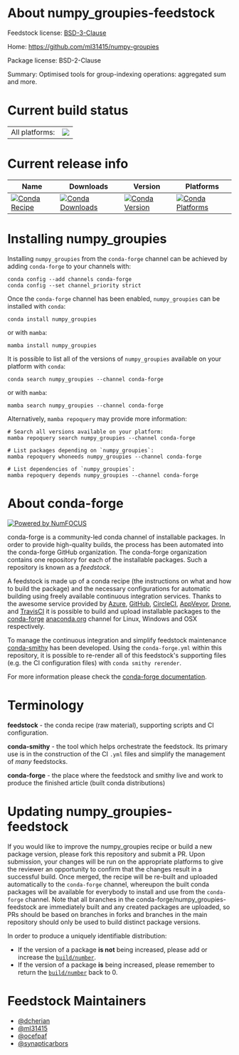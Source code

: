 About numpy_groupies-feedstock
==============================

Feedstock license: [BSD-3-Clause](https://github.com/conda-forge/numpy_groupies-feedstock/blob/main/LICENSE.txt)

Home: https://github.com/ml31415/numpy-groupies

Package license: BSD-2-Clause

Summary: Optimised tools for group-indexing operations: aggregated sum and more.

Current build status
====================


<table><tr><td>All platforms:</td>
    <td>
      <a href="https://dev.azure.com/conda-forge/feedstock-builds/_build/latest?definitionId=5479&branchName=main">
        <img src="https://dev.azure.com/conda-forge/feedstock-builds/_apis/build/status/numpy_groupies-feedstock?branchName=main">
      </a>
    </td>
  </tr>
</table>

Current release info
====================

| Name | Downloads | Version | Platforms |
| --- | --- | --- | --- |
| [![Conda Recipe](https://img.shields.io/badge/recipe-numpy_groupies-green.svg)](https://anaconda.org/conda-forge/numpy_groupies) | [![Conda Downloads](https://img.shields.io/conda/dn/conda-forge/numpy_groupies.svg)](https://anaconda.org/conda-forge/numpy_groupies) | [![Conda Version](https://img.shields.io/conda/vn/conda-forge/numpy_groupies.svg)](https://anaconda.org/conda-forge/numpy_groupies) | [![Conda Platforms](https://img.shields.io/conda/pn/conda-forge/numpy_groupies.svg)](https://anaconda.org/conda-forge/numpy_groupies) |

Installing numpy_groupies
=========================

Installing `numpy_groupies` from the `conda-forge` channel can be achieved by adding `conda-forge` to your channels with:

```
conda config --add channels conda-forge
conda config --set channel_priority strict
```

Once the `conda-forge` channel has been enabled, `numpy_groupies` can be installed with `conda`:

```
conda install numpy_groupies
```

or with `mamba`:

```
mamba install numpy_groupies
```

It is possible to list all of the versions of `numpy_groupies` available on your platform with `conda`:

```
conda search numpy_groupies --channel conda-forge
```

or with `mamba`:

```
mamba search numpy_groupies --channel conda-forge
```

Alternatively, `mamba repoquery` may provide more information:

```
# Search all versions available on your platform:
mamba repoquery search numpy_groupies --channel conda-forge

# List packages depending on `numpy_groupies`:
mamba repoquery whoneeds numpy_groupies --channel conda-forge

# List dependencies of `numpy_groupies`:
mamba repoquery depends numpy_groupies --channel conda-forge
```


About conda-forge
=================

[![Powered by
NumFOCUS](https://img.shields.io/badge/powered%20by-NumFOCUS-orange.svg?style=flat&colorA=E1523D&colorB=007D8A)](https://numfocus.org)

conda-forge is a community-led conda channel of installable packages.
In order to provide high-quality builds, the process has been automated into the
conda-forge GitHub organization. The conda-forge organization contains one repository
for each of the installable packages. Such a repository is known as a *feedstock*.

A feedstock is made up of a conda recipe (the instructions on what and how to build
the package) and the necessary configurations for automatic building using freely
available continuous integration services. Thanks to the awesome service provided by
[Azure](https://azure.microsoft.com/en-us/services/devops/), [GitHub](https://github.com/),
[CircleCI](https://circleci.com/), [AppVeyor](https://www.appveyor.com/),
[Drone](https://cloud.drone.io/welcome), and [TravisCI](https://travis-ci.com/)
it is possible to build and upload installable packages to the
[conda-forge](https://anaconda.org/conda-forge) [anaconda.org](https://anaconda.org/)
channel for Linux, Windows and OSX respectively.

To manage the continuous integration and simplify feedstock maintenance
[conda-smithy](https://github.com/conda-forge/conda-smithy) has been developed.
Using the ``conda-forge.yml`` within this repository, it is possible to re-render all of
this feedstock's supporting files (e.g. the CI configuration files) with ``conda smithy rerender``.

For more information please check the [conda-forge documentation](https://conda-forge.org/docs/).

Terminology
===========

**feedstock** - the conda recipe (raw material), supporting scripts and CI configuration.

**conda-smithy** - the tool which helps orchestrate the feedstock.
                   Its primary use is in the construction of the CI ``.yml`` files
                   and simplify the management of *many* feedstocks.

**conda-forge** - the place where the feedstock and smithy live and work to
                  produce the finished article (built conda distributions)


Updating numpy_groupies-feedstock
=================================

If you would like to improve the numpy_groupies recipe or build a new
package version, please fork this repository and submit a PR. Upon submission,
your changes will be run on the appropriate platforms to give the reviewer an
opportunity to confirm that the changes result in a successful build. Once
merged, the recipe will be re-built and uploaded automatically to the
`conda-forge` channel, whereupon the built conda packages will be available for
everybody to install and use from the `conda-forge` channel.
Note that all branches in the conda-forge/numpy_groupies-feedstock are
immediately built and any created packages are uploaded, so PRs should be based
on branches in forks and branches in the main repository should only be used to
build distinct package versions.

In order to produce a uniquely identifiable distribution:
 * If the version of a package **is not** being increased, please add or increase
   the [``build/number``](https://docs.conda.io/projects/conda-build/en/latest/resources/define-metadata.html#build-number-and-string).
 * If the version of a package **is** being increased, please remember to return
   the [``build/number``](https://docs.conda.io/projects/conda-build/en/latest/resources/define-metadata.html#build-number-and-string)
   back to 0.

Feedstock Maintainers
=====================

* [@dcherian](https://github.com/dcherian/)
* [@ml31415](https://github.com/ml31415/)
* [@ocefpaf](https://github.com/ocefpaf/)
* [@synapticarbors](https://github.com/synapticarbors/)


<!-- dummy commit to enable rerendering -->

